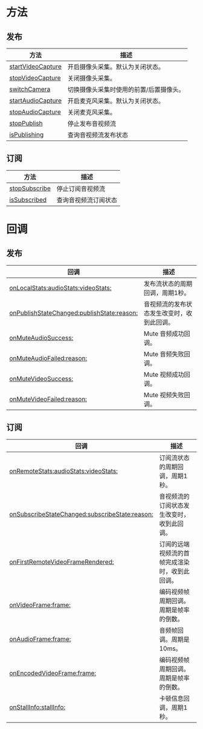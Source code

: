 # 方法
## 发布

| 方法 | 描述 |
| --- | --- |
| [startVideoCapture](api.md#TALWTNPublisher-startvideocapture) | 开启摄像头采集。默认为关闭状态。  <br> |
| [stopVideoCapture](api.md#TALWTNPublisher-stopvideocapture) | 关闭摄像头采集。 |
| [switchCamera](api.md#TALWTNPublisher-switchcamera) | 切换摄像头采集时使用的前置/后置摄像头。 |
| [startAudioCapture](api.md#TALWTNPublisher-startaudiocapture) | 开启麦克风采集。默认为关闭状态。  <br> |
| [stopAudioCapture](api.md#TALWTNPublisher-stopaudiocapture) | 关闭麦克风采集。 |
| [stopPublish](api.md#TALWTNPublisher-stoppublish) | 停止发布音视频流 |
| [isPublishing](api.md#TALWTNPublisher-ispublishing) | 查询音视频流发布状态 |

## 订阅

| 方法 | 描述 |
| --- | --- |
| [stopSubscribe](api.md#TALWTNSubscriber-stopsubscribe) | 停止订阅音视频流 |
| [isSubscribed](api.md#TALWTNSubscriber-issubscribed) | 查询音视频流订阅状态 |

# 回调
## 发布

| 回调 | 描述 |
| --- | --- |
| [onLocalStats:audioStats:videoStats:](callback.md#TALWTNEngineDelegate-onlocalstats-audiostats-videostats) | 发布流状态的周期回调，周期1秒。 |
| [onPublishStateChanged:publishState:reason:](callback.md#TALWTNEngineDelegate-onpublishstatechanged-publishstate-reason) | 音视频流的发布状态发生改变时，收到此回调。 |
| [onMuteAudioSuccess:](callback.md#TALWTNEngineDelegate-onmuteaudiosuccess) | Mute 音频成功回调。 |
| [onMuteAudioFailed:reason:](callback.md#TALWTNEngineDelegate-onmuteaudiofailed-reason) | Mute 音频失败回调。 |
| [onMuteVideoSuccess:](callback.md#TALWTNEngineDelegate-onmutevideosuccess) | Mute 视频成功回调。 |
| [onMuteVideoFailed:reason:](callback.md#TALWTNEngineDelegate-onmutevideofailed-reason) | Mute 视频失败回调。 |

## 订阅

| 回调 | 描述 |
| --- | --- |
| [onRemoteStats:audioStats:videoStats:](callback.md#TALWTNEngineDelegate-onremotestats-audiostats-videostats) | 订阅流状态的周期回调，周期1秒。 |
| [onSubscribeStateChanged:subscribeState:reason:](callback.md#TALWTNEngineDelegate-onsubscribestatechanged-subscribestate-reason) | 音视频流的订阅状态发生改变时，收到此回调。 |
| [onFirstRemoteVideoFrameRendered:](callback.md#TALWTNEngineDelegate-onfirstremotevideoframerendered) | 订阅的远端视频流的首帧完成渲染时，收到此回调。 |
| [onVideoFrame:frame:](callback.md#TALWTNEngineDelegate-onvideoframe-frame) | 编码视频帧周期回调。周期是帧率的倒数。 |
| [onAudioFrame:frame:](callback.md#TALWTNEngineDelegate-onaudioframe-frame) | 音频帧回调。周期是 10ms。 |
| [onEncodedVideoFrame:frame:](callback.md#TALWTNEngineDelegate-onencodedvideoframe-frame) | 编码视频帧周期回调。周期是帧率的倒数。 |
| [onStallInfo:stallInfo:](callback.md#TALWTNEngineDelegate-onstallinfo-stallinfo) | 卡顿信息回调，周期1秒。 |

